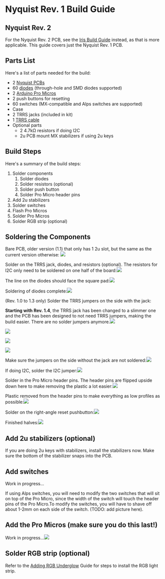# Nyquist Rev. 1 Build Guide

## Nyquist Rev. 2

For the Nyquist Rev. 2 PCB, see the [Iris Build Guide](iris-build-guide.md) instead, as that is more applicable. This guide covers just the Nyquist Rev. 1 PCB.

## Parts List

Here's a list of parts needed for the build:

* 2 [Nyquist PCBs](https://keeb.io/products/nyquist-keyboard)
* 60 [diodes](https://keeb.io/products/1n4148-diodes) \(through-hole and SMD diodes supported\)
* 2 [Arduino Pro Micros](https://keeb.io/products/pro-micro-5v-16mhz-arduino-compatible-atmega32u4)
* 2 push buttons for resetting
* 60 switches \(MX-compatible and Alps switches are supported\)
* Case
* 2 TRRS jacks \(included in kit\)
* 1 [TRRS cable](https://keeb.io/products/trrs-cable)
* Optional parts
  * 2 4.7kΩ resistors if doing I2C
  * 2u PCB mount MX stabilizers if using 2u keys

## Build Steps

Here's a summary of the build steps:

1. Solder components
   1. Solder diodes
   2. Solder resistors \(optional\)
   3. Solder push button
   4. Solder Pro Micro header pins
2. Add 2u stabilizers
3. Solder switches
4. Flash Pro Micros
5. Solder Pro Micros
6. Solder RGB strip \(optional\)

## Soldering the Components

Bare PCB, older version \(1.1\) that only has 1 2u slot, but the same as the current version otherwise: ![](https://s3.amazonaws.com/docs.keeb.io/assets/images/nyquist/UnRgaYM.jpg)

Solder on the TRRS jack, diodes, and resistors \(optional\). The resistors for I2C only need to be soldered on one half of the board:![](https://s3.amazonaws.com/docs.keeb.io/assets/images/nyquist/UVY8ShN.jpg)

The line on the diodes should face the square pad:![](https://s3.amazonaws.com/docs.keeb.io/assets/images/nyquist/khwqsVL.jpg)

Soldering of diodes complete:![](https://s3.amazonaws.com/docs.keeb.io/assets/images/nyquist/PxDnA8H.jpg)

\(Rev. 1.0 to 1.3 only\) Solder the TRRS jumpers on the side with the jack:

**Starting with Rev. 1.4**, the TRRS jack has been changed to a slimmer one and the PCB has been designed to not need TRRS jumpers, making the build easier. There are no solder jumpers anymore.![](https://s3.amazonaws.com/docs.keeb.io/assets/images/nyquist/6AIYGB1.jpg)

![](https://s3.amazonaws.com/docs.keeb.io/assets/images/nyquist/6AIYGB1.jpg)

![](https://s3.amazonaws.com/docs.keeb.io/assets/images/nyquist/6AIYGB1.jpg)

![](https://s3.amazonaws.com/docs.keeb.io/assets/images/nyquist/6AIYGB1.jpg)

Make sure the jumpers on the side without the jack are not soldered:![](https://s3.amazonaws.com/docs.keeb.io/assets/images/nyquist/CpzkAcz.jpg)

If doing I2C, solder the I2C jumper:![](https://s3.amazonaws.com/docs.keeb.io/assets/images/nyquist/B9iE9mS.jpg)

Solder in the Pro Micro header pins. The header pins are flipped upside down here to make removing the plastic a lot easier:![](https://s3.amazonaws.com/docs.keeb.io/assets/images/nyquist/3Ncr2Zr.jpg)

Plastic removed from the header pins to make everything as low profiles as possible:![](https://s3.amazonaws.com/docs.keeb.io/assets/images/nyquist/kVvdj6B.jpg)

Solder on the right-angle reset pushbutton:![](https://s3.amazonaws.com/docs.keeb.io/assets/images/nyquist/qSDyQE9.jpg)

Finished halves:![](https://s3.amazonaws.com/docs.keeb.io/assets/images/nyquist/q0zkbeV.jpg)

## Add 2u stabilizers \(optional\)

If you are doing 2u keys with stabilizers, install the stabilizers now. Make sure the bottom of the stabilizer snaps into the PCB.

## Add switches

Work in progress...

If using Alps switches, you will need to modify the two switches that will sit on top of the Pro Micro, since the width of the switch will touch the header pins of the Pro Micro.To modify the switches, you will have to shave off about 1-2mm on each side of the switch. \(TODO: add picture here\).


## Add the Pro Micros \(make sure you do this last!\)

Work in progress...![](https://s3.amazonaws.com/docs.keeb.io/assets/images/nyquist/Cz00HJX.jpg)


## Solder RGB strip \(optional\)

Refer to the [Adding RGB Underglow](adding-rgb-underglow.md) Guide for steps to install the RGB light strip.

